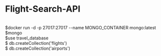 # Flight-Search-API
<br>
$docker run -d -p 27017:27017 --name MONGO_CONTAINER mongo:latest
<br>
$mongo
<br>
$use travel_database
<br>
$ db.createCollection('flights')
<br>
$ db.createCollection('airports')
